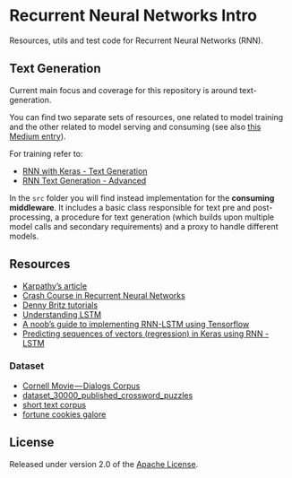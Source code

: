 # Recurrent Neural Networks Intro
Resources, utils and test code for Recurrent Neural Networks (RNN).

## Text Generation
Current main focus and coverage for this repository is around text-generation.

You can find two separate sets of resources, one related to model training and the other related to model serving and consuming (see also [this Medium entry](https://towardsdatascience.com/practical-text-generation-with-tensorflow-serving-3fa5c792605e)).

For training refer to:
* [RNN with Keras - Text Generation](RNN%20with%20Keras%20-%20Text%20Generation.ipynb)
* [RNN Text Generation - Advanced](RNN%20Text%20Generation%20-%20Advanced.ipynb)

In the `src` folder you will find instead implementation for the **consuming middleware**. It includes a basic class responsible for text pre and post-processing, a procedure for text generation (which builds upon multiple model calls and secondary requirements) and a proxy to handle different models.


## Resources
* [Karpathy’s article](http://karpathy.github.io/2015/05/21/rnn-effectiveness/)  
* [Crash Course in Recurrent Neural Networks](http://machinelearningmastery.com/crash-course-recurrent-neural-networks-deep-learning/)  
* [Denny Britz tutorials](http://www.wildml.com/2015/09/recurrent-neural-networks-tutorial-part-1-introduction-to-rnns/)  
* [Understanding LSTM](http://colah.github.io/posts/2015-08-Understanding-LSTMs/)  
* [A noob’s guide to implementing RNN-LSTM using Tensorflow](http://monik.in/a-noobs-guide-to-implementing-rnn-lstm-using-tensorflow/)  
* [Predicting sequences of vectors (regression) in Keras using RNN - LSTM](http://danielhnyk.cz/predicting-sequences-vectors-keras-using-rnn-lstm/)

### Dataset
* [Cornell Movie — Dialogs Corpus](http://www.cs.cornell.edu/~cristian/Cornell_Movie-Dialogs_Corpus.html)
* [dataset_30000_published_crossword_puzzles](https://www.reddit.com/r/datasets/comments/46jol1/dataset_30000_published_crossword_puzzles/)
* [short text corpus](https://github.com/svenvdbeukel/Short-text-corpus-with-focus-on-humor-detection)
* [fortune cookies galore](https://github.com/ianli/fortune-cookies-galore)

## License

Released under version 2.0 of the [Apache License].

[Apache license]: http://www.apache.org/licenses/LICENSE-2.0
